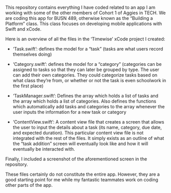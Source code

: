 This repository contains everything I have coded related to an app I am working with some of the other members of Cohort 1 of Aggies in TECH. We are coding this app for BUSN 489, otherwise known as the “Building a Platform” class. This class focuses on developing mobile applications with Swift and xCode.

Here is an overview of all the files in the ‘Timewise’ xCode project I created:

- ‘Task.swift’: defines the model for a “task” (tasks are what users record themselves doing)
  
- ‘Category.swift’: defines the model for a “category” (categories can be assigned to tasks so that they can later be grouped by type. The user can add their own categories. They could categorize tasks based on what class they’re from, or whether or not the task is even schoolwork in the first place)
  
- ‘TaskManager.swift’: Defines the array which holds a list of tasks and the array which holds a list of categories. Also defines the functions which automatically add tasks and categories to the array whenever the user inputs the information for a new task or category
  
- ‘ContentView.swift’: A content view file that creates a screen that allows the user to input the details about a task (its name, category, due date, and expected duration). This particular content view file is not integrated with the rest of the files. It simply exists as an outline of what the “task addition” screen will eventually look like and how it will eventually be interacted with. 

Finally, I included a screenshot of the aforementioned screen in the repository.

These files certainly do not constitute the entire app. However, they are a good starting point for me while my fantastic teammates work on coding other parts of the app. 
